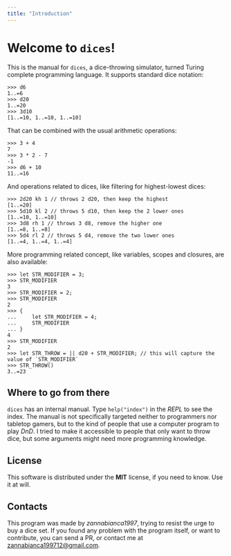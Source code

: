 ```yaml
---
title: "Introduction"
---
```

# Welcome to `dices`!

This is the manual for `dices`, a dice-throwing simulator, turned Turing complete programming language.
It supports standard dice notation:
```dices
>>> d6
1..=6
>>> d20
1..=20
>>> 3d10
[1..=10, 1..=10, 1..=10]
```
That can be combined with the usual arithmetic operations:
```dices
>>> 3 + 4
7
>>> 3 * 2 - 7
-1
>>> d6 + 10
11..=16
```
And operations related to dices, like filtering for highest-lowest dices:
```dices
>>> 2d20 kh 1 // throws 2 d20, then keep the highest
[1..=20]
>>> 5d10 kl 2 // throws 5 d10, then keep the 2 lower ones
[1..=10, 1..=10]
>>> 3d8 rh 1 // throws 3 d8, remove the higher one
[1..=8, 1..=8]
>>> 5d4 rl 2 // throws 5 d4, remove the two lower ones
[1..=4, 1..=4, 1..=4]
```
More programming related concept, like variables, scopes and closures, are also available:
```dices
>>> let STR_MODIFIER = 3;
>>> STR_MODIFIER
3
>>> STR_MODIFIER = 2;
>>> STR_MODIFIER
2
>>> {
...     let STR_MODIFIER = 4;
...     STR_MODIFIER
... }
4
>>> STR_MODIFIER
2
>>> let STR_THROW = || d20 + STR_MODIFIER; // this will capture the value of `STR_MODIFIER`
>>> STR_THROW()
3..=23
```

## Where to go from there
`dices` has an internal manual. Type `help("index")` in the *REPL* to see the index. The manual is not specifically targeted neither to programmers nor tabletop gamers, but to the kind of people that use a computer program to play *DnD*. I tried to make it accessible to people that only want to throw dice, but some arguments might need more programming knowledge. 

## License
This software is distributed under the **MIT** license, if you need to know. Use it at will.

## Contacts
This program was made by *zannabianca1997*, trying to resist the urge to buy a dice set.
If you found any problem with the program itself, or want to contribute, you can send a PR, or contact me at [zannabianca199712@gmail.com](mailto:zannabianca199712@gmail.com).
